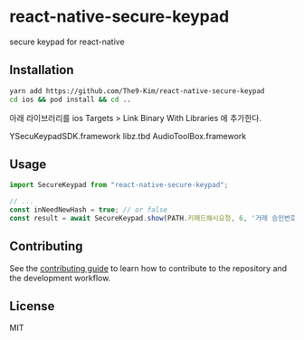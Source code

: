 # react-native-secure-keypad

secure keypad for react-native

## Installation

```sh
yarn add https://github.com/The9-Kim/react-native-secure-keypad
cd ios && pod install && cd ..
```

아래 라이브러리를 ios Targets > Link Binary With Libraries 에 추가한다.

YSecuKeypadSDK.framework
libz.tbd
AudioToolBox.framework

## Usage

```js
import SecureKeypad from "react-native-secure-keypad";

// ...
const inNeedNewHash = true; // or false
const result = await SecureKeypad.show(PATH.키패드해시요청, 6, '거래 승인번호 입력', isNeedNewHash);
```

## Contributing

See the [contributing guide](CONTRIBUTING.md) to learn how to contribute to the repository and the development workflow.

## License

MIT
